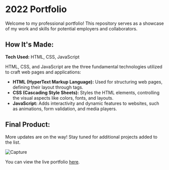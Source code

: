 # 2022 Portfolio

Welcome to my professional portfolio! This repository serves as a showcase of my work and skills for potential employers and collaborators.

## How It's Made:

**Tech Used:** HTML, CSS, JavaScript

HTML, CSS, and JavaScript are the three fundamental technologies utilized to craft web pages and applications:

- **HTML (HyperText Markup Language):** Used for structuring web pages, defining their layout through tags.
- **CSS (Cascading Style Sheets):** Styles the HTML elements, controlling the visual aspects like colors, fonts, and layouts.
- **JavaScript:** Adds interactivity and dynamic features to websites, such as animations, form validation, and media players.

## Final Product:

More updates are on the way! Stay tuned for additional projects added to the list.

![Capture](https://user-images.githubusercontent.com/64934558/206009362-d3835037-eded-4f2f-a36b-65a8cf2936d0.PNG)

You can view the live portfolio [here](https://lvcg.github.io/2022-portfolio/).



